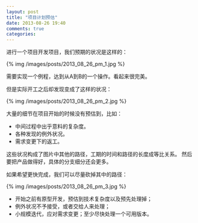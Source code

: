 ```yaml
---
layout: post
title: "项目计划预估"
date: 2013-08-26 19:40
comments: true
categories: 
---
```


进行一个项目开发项目，我们预期的状况是这样的：

{% img /images/posts/2013_08_26_pm_1.jpg %}


需要实现一个例程，达到从A到B的一个操作。看起来很完美。

但是实际开工之后却发现变成了这样的状况：

{% img /images/posts/2013_08_26_pm_2.jpg %}

大量的细节在项目开始的时候没有预估到，比如：

- 中间过程中出乎意料的复杂度。
- 各种发现的例外状况。
- 需求变更下的返工。

这些状况构成了图片中其他的路径，工期的时间和路径的长度成等比关系。
然后要把产品做得好，具体的分支细分还会更多。

如果希望更快完成，我们可以尽量砍掉其中的路径：

{% img /images/posts/2013_08_26_pm_3.jpg %}

- 开始之前有原型开发，预估到技术复杂度以及预先处理掉；
- 例外状况不予接受，或者交给人来处理；
- 小规模迭代，应对需求变更；至少尽快处理一个可用版本。